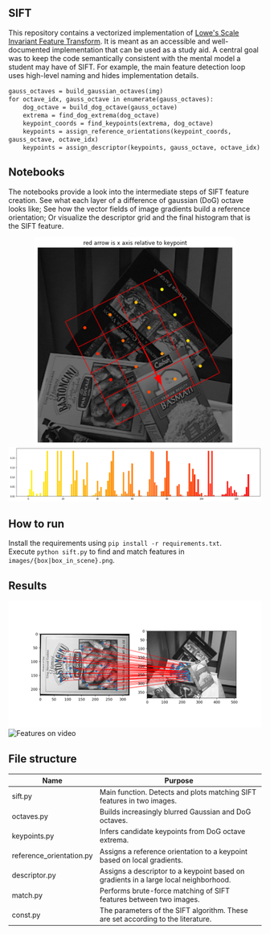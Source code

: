## SIFT
This repository contains a vectorized implementation of [Lowe's Scale Invariant Feature Transform](https://www.cs.ubc.ca/~lowe/papers/ijcv04.pdf). 
It is meant as an accessible and well-documented implementation that can be used as a study aid.
A central goal was to keep the code semantically consistent with the mental model a student may have of SIFT.
For example, the main feature detection loop uses high-level naming and hides implementation details.

```
gauss_octaves = build_gaussian_octaves(img)
for octave_idx, gauss_octave in enumerate(gauss_octaves):
    dog_octave = build_dog_octave(gauss_octave)
    extrema = find_dog_extrema(dog_octave)
    keypoint_coords = find_keypoints(extrema, dog_octave)
    keypoints = assign_reference_orientations(keypoint_coords, gauss_octave, octave_idx)
    keypoints = assign_descriptor(keypoints, gauss_octave, octave_idx)
```

## Notebooks
The notebooks provide a look into the intermediate steps of SIFT feature creation. See what each layer of a difference of gaussian (DoG) octave looks like; See how the vector fields of image gradients build a reference orientation; Or visualize the descriptor grid and the final histogram that is the SIFT feature. 
<div style="text-align:center">
<img src="images/feature_descriptor.png" width="400" alt="Feature descriptor">
<img src="images/feature_descriptor_histogram.png" width="800" alt="Feature descriptor histogram">
</div>

## How to run
Install the requirements using `pip install -r requirements.txt`.      
Execute `python sift.py` to find and match features in `images/{box|box_in_scene}.png`. 

## Results
![Current result](images/results.png)
![Features on video](videos/features_on_scene.gif)


## File structure 
| Name                     | Purpose                                                                              |
|--------------------------|--------------------------------------------------------------------------------------|
| sift.py                  | Main function. Detects and plots matching SIFT features in two images.               |
| octaves.py               | Builds increasingly blurred Gaussian and DoG octaves.                                |
| keypoints.py             | Infers candidate keypoints from DoG octave extrema.                                  |
| reference_orientation.py | Assigns a reference orientation to a keypoint based on local gradients.              |
| descriptor.py            | Assigns a descriptor to a keypoint based on gradients in a large local neighborhood. |
| match.py                 | Performs brute-force matching of SIFT features between two images.                   |
| const.py                 | The parameters of the SIFT algorithm. These are set according to the literature.     |

